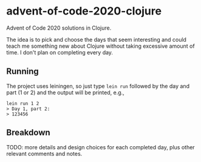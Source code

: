 # advent-of-code-2020-clojure
Advent of Code 2020 solutions in Clojure.

The idea is to pick and choose the days that seem interesting and could teach me something new about Clojure without taking excessive amount of time. I don't plan on completing every day.

## Running

The project uses leiningen, so just type `lein run` followed by the day and part (1 or 2) and the output will be printed, e.g.,

```
lein run 1 2
> Day 1, part 2:
> 123456
```

## Breakdown

TODO: more details and design choices for each completed day, plus other relevant comments and notes.
